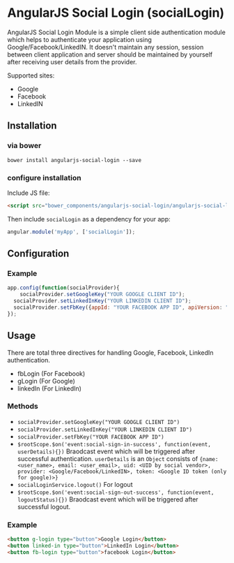 # AngularJS Social Login (socialLogin)
AngularJS Social Login Module is a simple client side authentication module which helps to authenticate your application using Google/Facebook/LinkedIN. It doesn't maintain any session, session between client application and server should be maintained by yourself after receiving user details from the provider.

Supported sites:
- Google
- Facebook
- LinkedIN

## Installation

### via bower

```shell
bower install angularjs-social-login --save
```

### configure installation

Include JS file:

```html
<script src="bower_components/angularjs-social-login/angularjs-social-login.js"></script>
```

Then include `socialLogin` as a dependency for your app:

```javascript
angular.module('myApp', ['socialLogin']);
```

## Configuration

### Example

```javascript
app.config(function(socialProvider){
	socialProvider.setGoogleKey("YOUR GOOGLE CLIENT ID");
  socialProvider.setLinkedInKey("YOUR LINKEDIN CLIENT ID");
  socialProvider.setFbKey({appId: "YOUR FACEBOOK APP ID", apiVersion: "API VERSION"});
});
```

## Usage
There are total three directives for handling Google, Facebook, LinkedIn authentication.
- fbLogin (For Facebook)
- gLogin (For Google)
- linkedIn (For LinkedIn)

### Methods

- `socialProvider.setGoogleKey("YOUR GOOGLE CLIENT ID")`
- `socialProvider.setLinkedInKey("YOUR LINKEDIN CLIENT ID")`
- `socialProvider.setFbKey("YOUR FACEBOOK APP ID")`
- `$rootScope.$on('event:social-sign-in-success', function(event, userDetails){})` 
   Braodcast event which will be triggered after successful authentication. `userDetails` is an `Object` consists of `{name: <user_name>, email: <user_email>, uid: <UID by social vendor>, provider: <Google/Facebook/LinkedIN>, token: <Google ID token (only for google)>}` 
- `socialLoginService.logout()`
   For logout
- `$rootScope.$on('event:social-sign-out-success', function(event, logoutStatus){})`
   Braodcast event which will be triggered after successful logout.

### Example
```html
<button g-login type="button">Google Login</button>
<button linked-in type="button">LinkedIn Login</button>
<button fb-login type="button">facebook Login</button>
```

